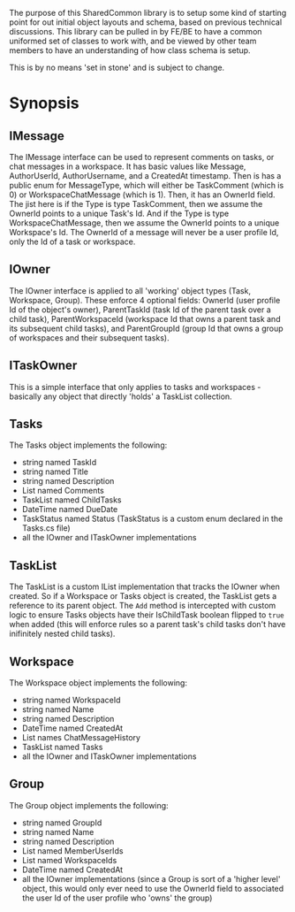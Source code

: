 The purpose of this SharedCommon library is to setup some kind of starting point for out initial object layouts and schema, based on previous technical discussions. This library can be pulled in by FE/BE to have a common uniformed set of classes to work with, and be viewed by other team members to have an understanding of how class schema is setup.

This is by no means 'set in stone' and is subject to change.

# Synopsis

## IMessage

The IMessage interface can be used to represent comments on tasks, or chat messages in a workspace.
It has basic values like Message, AuthorUserId, AuthorUsername, and a CreatedAt timestamp.
Then is has a public enum for MessageType, which will either be TaskComment (which is 0) or WorkspaceChatMessage (which is 1). Then, it has an OwnerId field. The jist here is if the Type is type TaskComment, then we assume the OwnerId points to a unique Task's Id. And if the Type is type WorkspaceChatMessage, then we assume the OwnerId points to a unique Workspace's Id. The OwnerId of a message will never be a user profile Id, only the Id of a task or workspace.

## IOwner

The IOwner interface is applied to all 'working' object types (Task, Workspace, Group). These enforce 4 optional fields: OwnerId (user profile Id of the object's owner), ParentTaskId (task Id of the parent task over a child task), ParentWorkspaceId (workspace Id that owns a parent task and its subsequent child tasks), and ParentGroupId (group Id that owns a group of workspaces and their subsequent tasks).

## ITaskOwner

This is a simple interface that only applies to tasks and workspaces - basically any object that directly 'holds' a TaskList collection.

## Tasks

The Tasks object implements the following:
   * string named TaskId
   * string named Title
   * string named Description
   * List<IMessage> named Comments
   * TaskList named ChildTasks
   * DateTime named DueDate
   * TaskStatus named Status (TaskStatus is a custom enum declared in the Tasks.cs file)
   * all the IOwner and ITaskOwner implementations

## TaskList

The TaskList is a custom IList implementation that tracks the IOwner when created. So if a Workspace or Tasks object is created, the TaskList gets a reference to its parent object. The `Add` method is intercepted with custom logic to ensure Tasks objects have their IsChildTask boolean flipped to `true` when added (this will enforce rules so a parent task's child tasks don't have inifinitely nested child tasks).

## Workspace

The Workspace object implements the following:
   * string named WorkspaceId
   * string named Name
   * string named Description
   * DateTime named CreatedAt
   * List<IMessage> names ChatMessageHistory
   * TaskList named Tasks
   * all the IOwner and ITaskOwner implementations

## Group

The Group object implements the following:
   * string named GroupId
   * string named Name
   * string named Description
   * List<string> named MemberUserIds
   * List<string> named WorkspaceIds
   * DateTime named CreatedAt
   * all the IOwner implementations (since a Group is sort of a 'higher level' object, this would only ever need to use the OwnerId field to associated the user Id of the user profile who 'owns' the group)